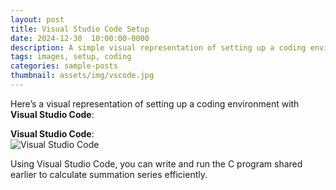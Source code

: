 ```yaml
---
layout: post  
title: Visual Studio Code Setup  
date: 2024-12-30  10:00:00-0000
description: A simple visual representation of setting up a coding environment.  
tags: images, setup, coding
categories: sample-posts
thumbnail: assets/img/vscode.jpg
---
```


Here’s a visual representation of setting up a coding environment with **Visual Studio Code**:

**Visual Studio Code**:  
![Visual Studio Code](https://code.visualstudio.com/assets/docs/getstarted/userinterface/hero.png)

Using Visual Studio Code, you can write and run the C program shared earlier to calculate summation series efficiently.
